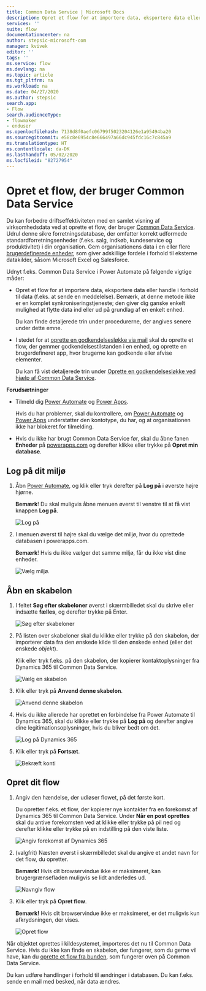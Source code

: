 ```yaml
---
title: Common Data Service | Microsoft Docs
description: Opret et flow for at importere data, eksportere data eller opbygge godkendelser med Common Data Service.
services: ''
suite: flow
documentationcenter: na
author: stepsic-microsoft-com
manager: kvivek
editor: ''
tags: ''
ms.service: flow
ms.devlang: na
ms.topic: article
ms.tgt_pltfrm: na
ms.workload: na
ms.date: 04/27/2020
ms.author: stepsic
search.app:
- Flow
search.audienceType:
- flowmaker
- enduser
ms.openlocfilehash: 7138d8f0aefc06799f5023204126e1a95494ba20
ms.sourcegitcommit: e58c8e6954c8e666497a66dc945fdc16c7c845a9
ms.translationtype: HT
ms.contentlocale: da-DK
ms.lasthandoff: 05/02/2020
ms.locfileid: "82727954"
---
```

# <a name="create-a-flow-that-uses-common-data-service"></a>Opret et flow, der bruger Common Data Service

Du kan forbedre driftseffektiviteten med en samlet visning af virksomhedsdata ved at oprette et flow, der bruger [Common Data Service](https://powerapps.microsoft.com/tutorials/data-platform-intro/). Udrul denne sikre forretningsdatabase, der omfatter korrekt udformede standardforretningsenheder (f.eks. salg, indkøb, kundeservice og produktivitet) i din organisation. Gem organisationens data i en eller flere [brugerdefinerede enheder](https://powerapps.microsoft.com/tutorials/data-platform-create-entity/), som giver adskillige fordele i forhold til eksterne datakilder, såsom Microsoft Excel og Salesforce.

Udnyt f.eks. Common Data Service i Power Automate på følgende vigtige måder:

* Opret et flow for at importere data, eksportere data eller handle i forhold til data (f.eks. at sende en meddelelse). Bemærk, at denne metode ikke er en komplet synkroniseringstjeneste; den giver dig ganske enkelt mulighed at flytte data ind eller ud på grundlag af en enkelt enhed.
  
    Du kan finde detaljerede trin under procedurerne, der angives senere under dette emne.
* I stedet for at [oprette en godkendelsesløkke via mail](wait-for-approvals.md) skal du oprette et flow, der gemmer godkendelsestilstanden i en enhed, og oprette en brugerdefineret app, hvor brugerne kan godkende eller afvise elementer.
  
    Du kan få vist detaljerede trin under [Oprette en godkendelsesløkke ved hjælp af Common Data Service](common-data-model-approve.md).

**Forudsætninger**

* Tilmeld dig [Power Automate](https://flow.microsoft.com) og [Power Apps](https://make.powerapps.com).
  
    Hvis du har problemer, skal du kontrollere, om [Power Automate](sign-up-sign-in.md) og [Power Apps](https://powerapps.microsoft.com/tutorials/signup-for-powerapps/) understøtter den kontotype, du har, og at organisationen ikke har blokeret for tilmelding.
* Hvis du ikke har brugt Common Data Service før, skal du åbne fanen **Enheder** på [powerapps.com](https://web.powerapps.com/#/entities) og derefter klikke eller trykke på **Opret min database**.

## <a name="sign-in-to-your-environment"></a>Log på dit miljø
1. Åbn [Power Automate](https://flow.microsoft.com), og klik eller tryk derefter på **Log på** i øverste højre hjørne.
   
    **Bemærk**! Du skal muligvis åbne menuen øverst til venstre til at få vist knappen **Log på**.
   
    ![Log på](./media/common-data-model-intro/signin-flow.png)
2. I menuen øverst til højre skal du vælge det miljø, hvor du oprettede databasen i powerapps.com.
   
    **Bemærk**! Hvis du ikke vælger det samme miljø, får du ikke vist dine enheder.
   
    ![Vælg miljø.](./media/common-data-model-intro/select-environment.png)

## <a name="open-a-template"></a>Åbn en skabelon
1. I feltet **Søg efter skabeloner** øverst i skærmbilledet skal du skrive eller indsætte **fælles**, og derefter trykke på Enter.
   
    ![Søg efter skabeloner](./media/common-data-model-intro/template-search.png)
2. På listen over skabeloner skal du klikke eller trykke på den skabelon, der importerer data fra den ønskede kilde til den ønskede enhed (eller det ønskede *objekt*).
   
    Klik eller tryk f.eks. på den skabelon, der kopierer kontaktoplysninger fra Dynamics 365 til Common Data Service.
   
    ![Vælg en skabelon](./media/common-data-model-intro/choose-template.png)
3. Klik eller tryk på **Anvend denne skabelon**.
   
    ![Anvend denne skabelon](./media/common-data-model-intro/use-template.png)
4. Hvis du ikke allerede har oprettet en forbindelse fra Power Automate til Dynamics 365, skal du klikke eller trykke på **Log på** og derefter angive dine legitimationsoplysninger, hvis du bliver bedt om det.
   
    ![Log på Dynamics 365](./media/common-data-model-intro/dynamics-signin.png)
5. Klik eller tryk på **Fortsæt**.
   
    ![Bekræft konti](./media/common-data-model-intro/confirm-accounts.png)

## <a name="build-your-flow"></a>Opret dit flow
1. Angiv den hændelse, der udløser flowet, på det første kort.
   
    Du opretter f.eks. et flow, der kopierer nye kontakter fra en forekomst af Dynamics 365 til Common Data Service. Under **Når en post oprettes** skal du antive forekomsten ved at klikke eller trykke på pil ned og derefter klikke eller trykke på en indstilling på den viste liste.
   
    ![Angiv forekomst af Dynamics 365](./media/common-data-model-intro/specify-instance.png)
2. (valgfrit) Næsten øverst i skærmbilledet skal du angive et andet navn for det flow, du opretter.
   
    **Bemærk!** Hvis dit browservindue ikke er maksimeret, kan brugergrænsefladen muligvis se lidt anderledes ud.
   
    ![Navngiv flow](./media/common-data-model-intro/name-flow.png)
3. Klik eller tryk på **Opret flow**.
   
    **Bemærk!** Hvis dit browservindue ikke er maksimeret, er det muligvis kun afkrydsningen, der vises.
   
    ![Opret flow](./media/common-data-model-intro/create-flow.png)

Når objektet oprettes i kildesystemet, importeres det nu til Common Data Service. Hvis du ikke kan finde en skabelon, der fungerer, som du gerne vil have, kan du [oprette et flow fra bunden](get-started-logic-flow.md), som fungerer oven på Common Data Service.

Du kan udføre handlinger i forhold til ændringer i databasen. Du kan f.eks. sende en mail med besked, når data ændres.


